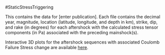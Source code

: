 #StaticStressTriggering

This contains the data for [enter publication]. Each file contains the decimal year, magnitude, location (latitude, longitude, and depth in km), strike, dip, and rake (in degrees) for each aftershock with the calculated stress tensor components (in Pa) associated with the preceding mainshock(s).

Interactive 3D plots for the aftershock sequences with associated Coulomb Failure Stress change are available [here](https://observablehq.com/@cehanagan/aftershock_stress).